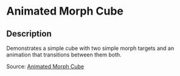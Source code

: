 # Animated Morph Cube

## Description

Demonstrates a simple cube with two simple morph targets and an animation that transitions between them both.

Source: [Animated Morph Cube](https://github.com/KhronosGroup/glTF-Sample-Assets/tree/6f5b2f56eb285aa25b86f2de992596e596c5182d/Models/AnimatedMorphCube)
